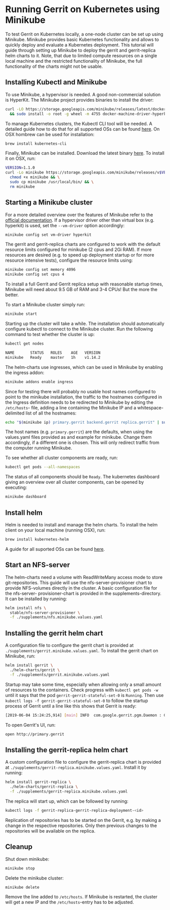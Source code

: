 # Running Gerrit on Kubernetes using Minikube

To test Gerrit on Kubernetes locally, a one-node cluster can be set up using
Minikube. Minikube provides basic Kubernetes functionality and allows to quickly
deploy and evaluate a Kubernetes deployment.
This tutorial will guide through setting up Minikube to deploy the gerrit and
gerrit-replica helm charts to it. Note, that due to limited compute
resources on a single local machine and the restricted functionality of Minikube,
the full functionality of the charts might not be usable.

## Installing Kubectl and Minikube

To use Minikube, a hypervisor is needed. A good non-commercial solution is HyperKit.
The Minikube project provides binaries to install the driver:

```sh
curl -LO https://storage.googleapis.com/minikube/releases/latest/docker-machine-driver-hyperkit \
  && sudo install -o root -g wheel -m 4755 docker-machine-driver-hyperkit /usr/local/bin/
```

To manage Kubernetes clusters, the Kubectl CLI tool will be needed. A detailed
guide how to do that for all supported OSs can be found
[here](https://kubernetes.io/docs/tasks/tools/install-kubectl/#install-with-homebrew-on-macos).
On OSX hombrew can be used for installation:

```sh
brew install kubernetes-cli
```

Finally, Minikube can be installed. Download the latest binary
[here](https://github.com/kubernetes/minikube/releases). To install it on OSX, run:

```sh
VERSION=1.1.0
curl -Lo minikube https://storage.googleapis.com/minikube/releases/v$VERSION/minikube-darwin-amd64 && \
  chmod +x minikube && \
  sudo cp minikube /usr/local/bin/ && \
  rm minikube
```

## Starting a Minikube cluster

For a more detailed overview over the features of Minikube refer to the
[official documentation](https://kubernetes.io/docs/setup/minikube/). If a
hypervisor driver other than virtual box (e.g. hyperkit) is used, set the
`--vm-driver` option accordingly:

```sh
minikube config set vm-driver hyperkit
```

The gerrit and gerrit-replica charts are configured to work with the default
resource limits configured for minikube (2 cpus and 2Gi RAM). If more resources
are desired (e.g. to speed up deployment startup or for more resource intensive
tests), configure the resource limits using:

```sh
minikube config set memory 4096
minikube config set cpus 4
```

To install a full Gerrit and Gerrit replica setup with reasonable startup
times, Minikube will need about 9.5 GB of RAM and 3-4 CPUs! But the more the
better.

To start a Minikube cluster simply run:

```sh
minikube start
```

Starting up the cluster will take a while. The installation should automatically
configure kubectl to connect to the Minikube cluster. Run the following command
to test whether the cluster is up:

```sh
kubectl get nodes

NAME       STATUS   ROLES    AGE   VERSION
minikube   Ready    master   1h    v1.14.2
```

The helm-charts use ingresses, which can be used in Minikube by enabling the
ingress addon:

```sh
minikube addons enable ingress
```

Since for testing there will probably no usable host names configured to point
to the minikube installation, the traffic to the hostnames configured in the
Ingress definition needs to be redirected to Minikube by editing the `/etc/hosts`-
file, adding a line containing the Minikube IP and a whitespace-delimited list
of all the hostnames:

```sh
echo "$(minikube ip) primary.gerrit backend.gerrit replica.gerrit" | sudo tee -a /etc/hosts
```

The host names (e.g. `primary.gerrit`) are the defaults, when using the values.yaml
files provided as and example for minikube. Change them accordingly, if a different
one is chosen.
This will only redirect traffic from the computer running Minikube.

To see whether all cluster components are ready, run:

```sh
kubectl get pods --all-namespaces
```

The status of all components should be `Ready`. The kubernetes dashboard giving
an overview over all cluster components, can be opened by executing:

```sh
minikube dashboard
```

## Install helm

Helm is needed to install and manage the helm charts. To install the helm client
on your local machine (running OSX), run:

```sh
brew install kubernetes-helm
```

A guide for all suported OSs can be found [here](https://docs.helm.sh/using_helm/#installing-helm).

## Start an NFS-server

The helm-charts need a volume with ReadWriteMany access mode to store
git-repositories. This guide will use the nfs-server-provisioner chart to provide
NFS-volumes directly in the cluster. A basic configuration file for the nfs-server-
provisioner-chart is provided in the supplements-directory. It can be installed
by running:

```sh
helm install nfs \
  stable/nfs-server-provisioner \
  -f ./supplements/nfs.minikube.values.yaml
```

## Installing the gerrit helm chart

A configuration file to configure the gerrit chart is provided at
`./supplements/gerrit.minikube.values.yaml`. To install the gerrit
chart on Minikube, run:

```sh
helm install gerrit \
  ./helm-charts/gerrit \
  -f ./supplements/gerrit.minikube.values.yaml
```

Startup may take some time, especially when allowing only a small amount of
resources to the containers. Check progress with `kubectl get pods -w` until
it says that the pod `gerrit-gerrit-stateful-set-0` is `Running`.
Then use `kubectl logs -f gerrit-gerrit-stateful-set-0` to follow
the startup process of Gerrit until a line like this shows that Gerrit is ready:

```sh
[2019-06-04 15:24:25,914] [main] INFO  com.google.gerrit.pgm.Daemon : Gerrit Code Review 2.16.8-86-ga831ebe687 ready
```

To open Gerrit's UI, run:

```sh
open http://primary.gerrit
```

## Installing the gerrit-replica helm chart

A custom configuration file to configure the gerrit-replica chart is provided at
`./supplements/gerrit-replica.minikube.values.yaml`. Install it by running:

```sh
helm install gerrit-replica \
  ./helm-charts/gerrit-replica \
  -f ./supplements/gerrit-replica.minikube.values.yaml
```

The replica will start up, which can be followed by running:

```sh
kubectl logs -f gerrit-replica-gerrit-replica-deployment-<id>
```

Replication of repositories has to be started on the Gerrit, e.g. by making
a change in the respective repositories. Only then previous changes to the
repositories will be available on the replica.

## Cleanup

Shut down minikube:

```sh
minikube stop
```

Delete the minikube cluster:

```sh
minikube delete
```

Remove the line added to `/etc/hosts`. If Minikube is restarted, the cluster will
get a new IP and the `/etc/hosts`-entry has to be adjusted.
